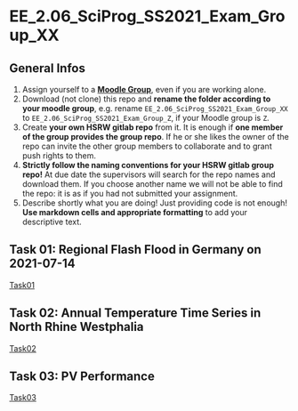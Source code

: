 # EE_2.06_SciProg_SS2021_Exam_Group_XX

## General Infos

1. Assign yourself to a [**Moodle Group**](https://moodle.hochschule-rhein-waal.de/mod/choicegroup/view.php?id=308419), even if you are working alone.
1. Download (not clone) this repo and **rename the folder according to your moodle group**, e.g. rename `EE_2.06_SciProg_SS2021_Exam_Group_XX` to `EE_2.06_SciProg_SS2021_Exam_Group_Z`, if your Moodle group is `Z`. 
1. Create **your own HSRW gitlab repo** from it. It is enough if **one member of the group provides the group repo**. If he or she likes the owner of the repo can invite the other group members to collaborate and to grant push rights to them.
1. **Strictly follow the naming conventions for your HSRW gitlab group repo!** At due date the supervisors will search for the repo names and download them. If you choose another name we will not be able to find the repo: it is as if you had not submitted your assignment.
1. Describe shortly what you are doing! Just providing code is not enough! **Use markdown cells and appropriate formatting** to add your descriptive text.  

## Task 01: Regional Flash Flood in Germany on 2021-07-14

[Task01](Task01/README.md)

## Task 02: Annual Temperature Time Series in North Rhine Westphalia

[Task02](Task02/README.md)

## Task 03: PV Performance

[Task03](Task03/README.md)



